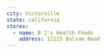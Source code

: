 ```yaml
---
city: Victorville
state: california
stores:
  - name: B J's Health Foods
    address: 12125 Balsam Road
---
```

